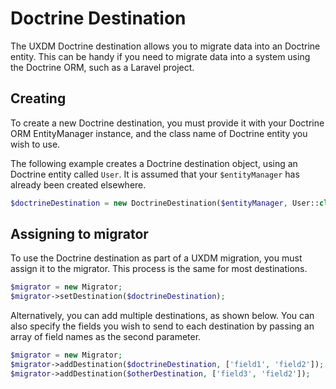 # Doctrine Destination

The UXDM Doctrine destination allows you to migrate data into an Doctrine entity. This can be handy if you need to migrate data
into a system using the Doctrine ORM, such as a Laravel project.

## Creating

To create a new Doctrine destination, you must provide it with your Doctrine ORM EntityManager instance, and the class name of Doctrine entity you wish to use.

The following example creates a Doctrine destination object, using an Doctrine entity called `User`. It is assumed that your `$entityManager` has already been created elsewhere.

```php
$doctrineDestination = new DoctrineDestination($entityManager, User::class);
```

## Assigning to migrator

To use the Doctrine destination as part of a UXDM migration, you must assign it to the migrator. This process is the same for most destinations.

```php
$migrator = new Migrator;
$migrator->setDestination($doctrineDestination);
```

Alternatively, you can add multiple destinations, as shown below. You can also specify the fields you wish to send to each destination by 
passing an array of field names as the second parameter.

```php
$migrator = new Migrator;
$migrator->addDestination($doctrineDestination, ['field1', 'field2']);
$migrator->addDestination($otherDestination, ['field3', 'field2']);
```